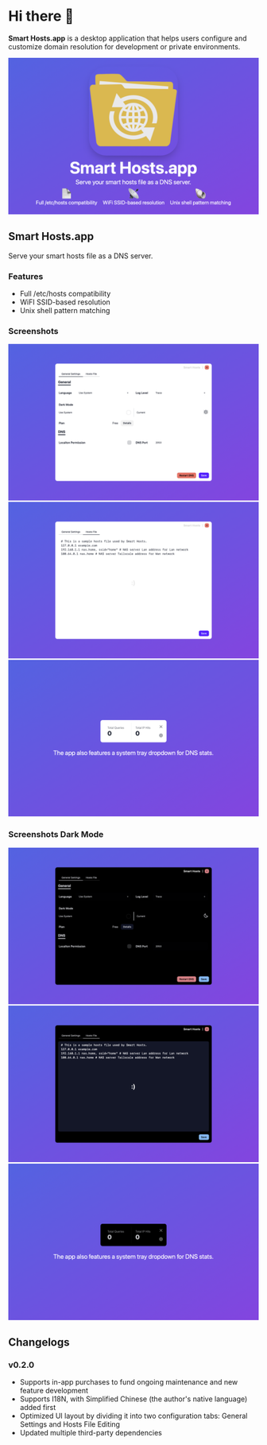# Hi there 👋

**Smart Hosts.app** is a desktop application
that helps users configure and customize domain resolution
for development or private environments.

![Front Poster](./FrontPoster.png)

## Smart Hosts.app

Serve your smart hosts file as a DNS server.

### Features

- Full /etc/hosts compatibility
- WiFI SSID-based resolution
- Unix shell pattern matching

### Screenshots

![preferences window | general](./PreferencesGeneral.light.png)
![preferences window | hosts file](./PreferencesHostsFile.light.png)
![tray window](./Tray.light.png)

### Screenshots Dark Mode

![preferences window | general](./PreferencesGeneral.png)
![preferences window | hosts file](./PreferencesHostsFile.png)
![tray window](./Tray.png)

## Changelogs

### v0.2.0

- Supports in-app purchases to fund ongoing maintenance and new feature development  
- Supports I18N, with Simplified Chinese (the author's native language) added first  
- Optimized UI layout by dividing it into two configuration tabs: General Settings and Hosts File Editing  
- Updated multiple third-party dependencies  